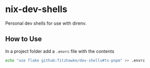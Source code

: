 # nix-dev-shells

Personal dev shells for use with direnv.

## How to Use

In a project folder add a `.envrc` file with the contents

```sh
echo "use flake github:fitzhawke/dev-shells#ts-pnpm" >> .envrc
```
